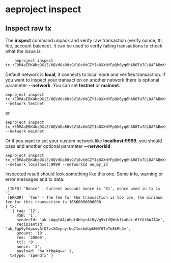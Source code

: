 # aeproject inspect

## Inspect raw tx 
The **inspect** command unpack and verify raw transaction (verify nonce, ttl, fee, account balance). It can be used to verify failing transactions to check what the issue is.
```text
    aeproject inspect tx_+E0MAaEBK4bq9XiZ/0QVdOa8Hs9V18v6dGZYIa8XXNYFpQh6yq6hAR8To7CL8AFABmKmi2nYdfeAPOxMCGR/btXYTHiXvVCjCoJOIAABgL6cZFo=
```



Default network is **local**, it connects to local node and verifies transaction.
If you want to inspect your transaction on another network there is optional parameter **--network**. You can set **testnet** or **mainnet**.
```text
aeproject inspect tx_+E0MAaEBK4bq9XiZ/0QVdOa8Hs9V18v6dGZYIa8XXNYFpQh6yq6hAR8To7CL8AFABmKmi2nYdfeAPOxMCGR/btXYTHiXvVCjCoJOIAABgL6cZFo= --network testnet
```
or 
```text
aeproject inspect tx_+E0MAaEBK4bq9XiZ/0QVdOa8Hs9V18v6dGZYIa8XXNYFpQh6yq6hAR8To7CL8AFABmKmi2nYdfeAPOxMCGR/btXYTHiXvVCjCoJOIAABgL6cZFo= --network mainnet
```

Or if you want to set your custom network like **localhost:9999**, you should pass and another optional parameter **--networkId**
```text
aeproject inspect tx_+E0MAaEBK4bq9XiZ/0QVdOa8Hs9V18v6dGZYIa8XXNYFpQh6yq6hAR8To7CL8AFABmKmi2nYdfeAPOxMCGR/btXYTHiXvVCjCoJOIAABgL6cZFo= --network localhost:9999 --networkId ae_my_id
```

Inspected result should look something like this one. Some info, warning or error messages and tx data.
```
 [INFO] 'Nonce' - Current account nonce is '81', nonce used in tx is '1'.
 [ERROR]  'fee' - The fee for the transaction is too low, the minimum fee for this transaction is 16660000000000
{ tx:
   { tag: '12',
     VSN: '1',
     senderId: 'ak_LAqgfAAjAbpt4hhyrAfHyVg9xfVQWsk1kaHaii6fYXt6AJAGe',
     recipientId: 'ak_Egp9yVdpxmvAfQ7vsXGvpnyfNq71msbdUpkMNYGTeTe8kPL3v',
     amount: '10',
     fee: '20000',
     ttl: '0',
     nonce: '1',
     payload: 'ba_Xfbg4g==' },
  txType: 'spendTx' }
```


